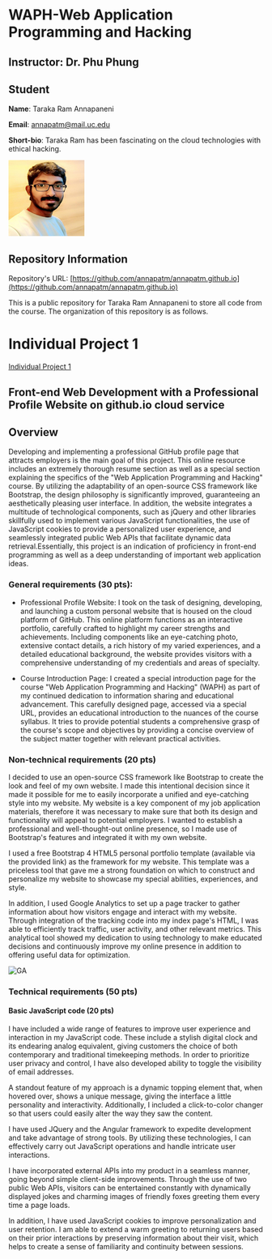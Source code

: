 # WAPH-Web Application Programming and Hacking

## Instructor: Dr. Phu Phung

## Student

**Name**: Taraka Ram Annapaneni

**Email**: annapatm@mail.uc.edu

**Short-bio**: Taraka Ram has been fascinating on the cloud technologies with ethical hacking. 

![Taraka Ram's headshot](images/headshot.png)

## Repository Information

Repository's URL: [https://github.com/annapatm/annapatm.github.io](https://github.com/annapatm/annapatm.github.io)

This is a public repository for Taraka Ram Annapaneni to store all code from the course. The organization of this repository is as follows.

# Individual Project 1

[Individual Project 1](https://annapatm.github.io/)

## Front-end Web Development with a Professional Profile Website on github.io cloud service

## Overview

Developing and implementing a professional GitHub profile page that attracts employers is the main goal of this project. This online resource includes an extremely thorough resume section as well as a special section explaining the specifics of the "Web Application Programming and Hacking" course. By utilizing the adaptability of an open-source CSS framework like Bootstrap, the design philosophy is significantly improved, guaranteeing an aesthetically pleasing user interface. In addition, the website integrates a multitude of technological components, such as jQuery and other libraries skillfully used to implement various JavaScript functionalities, the use of JavaScript cookies to provide a personalized user experience, and seamlessly integrated public Web APIs that facilitate dynamic data retrieval.Essentially, this project is an indication of proficiency in front-end programming as well as a deep understanding of important web application ideas.


### General requirements (30 pts): 

 + Professional Profile Website: I took on the task of designing, developing, and launching a custom personal website that is housed on the cloud platform of GitHub. This online platform functions as an interactive portfolio, carefully crafted to highlight my career strengths and achievements. Including components like an eye-catching photo, extensive contact details, a rich history of my varied experiences, and a detailed educational background, the website provides visitors with a comprehensive understanding of my credentials and areas of specialty.




 + Course Introduction Page: I created a special introduction page for the course "Web Application Programming and Hacking" (WAPH) as part of my continued dedication to information sharing and educational advancement. This carefully designed page, accessed via a special URL, provides an educational introduction to the nuances of the course syllabus. It tries to provide potential students a comprehensive grasp of the course's scope and objectives by providing a concise overview of the subject matter together with relevant practical activities.



### Non-technical requirements (20 pts)​


I decided to use an open-source CSS framework like Bootstrap to create the look and feel of my own website. I made this intentional decision since it made it possible for me to easily incorporate a unified and eye-catching style into my website. My website is a key component of my job application materials, therefore it was necessary to make sure that both its design and functionality will appeal to potential employers. I wanted to establish a professional and well-thought-out online presence, so I made use of Bootstrap's features and integrated it with my own website.



I used a free Bootstrap 4 HTML5 personal portfolio template (available via the provided link) as the framework for my website. This template was a priceless tool that gave me a strong foundation on which to construct and personalize my website to showcase my special abilities, experiences, and style.

In addition, I used Google Analytics to set up a page tracker to gather information about how visitors engage and interact with my website. Through integration of the tracking code into my index page's HTML, I was able to efficiently track traffic, user activity, and other relevant metrics. This analytical tool showed my dedication to using technology to make educated decisions and continuously improve my online presence in addition to offering useful data for optimization.

![GA](images/GA.png)


### Technical requirements (50 pts)​

#### Basic JavaScript code (20 pts)​


I have included a wide range of features to improve user experience and interaction in my JavaScript code. These include a stylish digital clock and its endearing analog equivalent, giving customers the choice of both contemporary and traditional timekeeping methods. In order to prioritize user privacy and control, I have also developed ability to toggle the visibility of email addresses.

A standout feature of my approach is a dynamic topping element that, when hovered over, shows a unique message, giving the interface a little personality and interactivity. Additionally, I included a click-to-color changer so that users could easily alter the way they saw the content.


I have used JQuery and the Angular framework to expedite development and take advantage of strong tools. By utilizing these technologies, I can effectively carry out JavaScript operations and handle intricate user interactions.

I have incorporated external APIs into my product in a seamless manner, going beyond simple client-side improvements. Through the use of two public Web APIs, visitors can be entertained constantly with dynamically displayed jokes and charming images of friendly foxes greeting them every time a page loads.

In addition, I have used JavaScript cookies to improve personalization and user retention. I am able to extend a warm greeting to returning users based on their prior interactions by preserving information about their visit, which helps to create a sense of familiarity and continuity between sessions.



